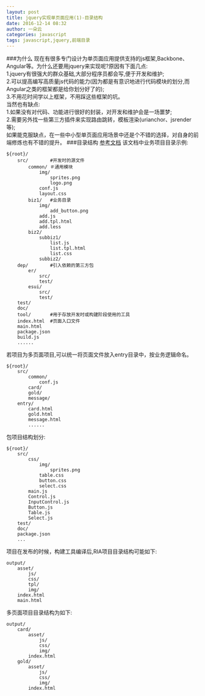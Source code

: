 ```yaml
---
layout: post
title: jquery实现单页面应用(1)-目录结构
date: 2016-12-14 08:32
author: 一朵云
categories: javascript
tags: javascript,jquery,前端目录
---
```

###为什么
现在有很多专门设计为单页面应用提供支持的js框架,Backbone、Angular等。为什么还要用jquery来实现呢?原因有下面几点:  
1.jquery有很强大的群众基础,大部分程序员都会写,便于开发和维护;  
2.可以提高编写高质量js代码的能力(因为都是有意识地进行代码模块的划分,而Angular之类的框架都是给你划分好了的);  
3.不用花时间学以上框架，不用踩这些框架的坑。  
当然也有缺点:  
1.如果没有对代码、功能进行很好的封装，对开发和维护会是一场噩梦;  
2.需要另外找一些第三方插件来实现路由跳转，模板渲染(urianchor、jsrender等);  
如果能克服缺点，在一些中小型单页面应用场景中还是个不错的选择，对自身的前端修炼也有不错的提升。
###目录结构
[参考文档](https://github.com/ecomfe/spec/blob/master/directory.md)
该文档中业务项目目录示例:  
    
    ${root}/
        src/        #开发时的源文件
            common/ ＃通用模块
                img/
                    sprites.png
                    logo.png
                conf.js
                layout.css
            biz1/   #业务目录
                img/
                    add_button.png
                add.js
                add.tpl.html
                add.less
            biz2/
                subbiz1/
                    list.js
                    list.tpl.html
                    list.css
                subbiz2/
        dep/        #引入依赖的第三方包
            er/
                src/
                test/
            esui/
                src/
                test/
        test/
        doc/
        tool/       #用于存放开发时或构建阶段使用的工具
        index.html  #页面入口文件
        main.html
        package.json
        build.js
        ......

若项目为多页面项目,可以统一将页面文件放入entry目录中，按业务逻辑命名。
    
    ${root}/
        src/
            common/
                conf.js
            card/
            gold/
            message/
        entry/
            card.html
            gold.html
            message.html
            ......


包项目结构划分:  
    
    ${root}/
        src/
            css/
                img/
                    sprites.png
                table.css
                button.css
                select.css
            main.js
            Control.js
            InputControl.js
            Button.js
            Table.js
            Select.js
        test/
        doc/
        package.json
        ...

项目在发布的时候，构建工具编译后,RIA项目目录结构可能如下:
    
    output/
        asset/
            js/
            css/
            tpl/
            img/
        index.html
        main.html
多页面项目目录结构为如下:
    
    output/
        card/
            asset/
                js/
                css/
                img/
            index.html
        gold/
            asset/
                js/
                css/
                img/
            index.html

